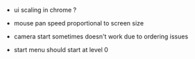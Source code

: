 - ui scaling in chrome ?
- mouse pan speed proportional to screen size
- camera start sometimes doesn't work due to ordering issues

- start menu should start at level 0